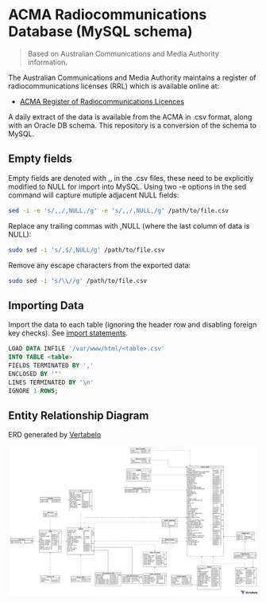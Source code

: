 # ACMA Radiocommunications Database (MySQL schema)

> Based on Australian Communications and Media Authority information.

The Australian Communications and Media Authority maintains a register of radiocommunications licenses (RRL) which is available online at:
- [ACMA Register of Radiocommunications Licences](https://web.acma.gov.au/rrl/register_search.main_page)

A daily extract of the data is available from the ACMA in .csv format, along with an Oracle DB schema. This repository is a conversion of the schema to MySQL.

## Empty fields
Empty fields are denoted with ,, in the .csv files, these need to be explicitly modified to NULL for import into MySQL. Using two -e options in the sed command will capture mutiple adjacent NULL fields:

```bash
sed -i -e 's/,,/,NULL,/g' -e 's/,,/,NULL,/g' /path/to/file.csv
```


Replace any trailing commas with ,NULL (where the last column of data is NULL):
```bash
sudo sed -i 's/,$/,NULL/g' /path/to/file.csv
```


Remove any escape characters from the exported data:
```bash
sudo sed -i 's/\\//g' /path/to/file.csv
```

## Importing Data
Import the data to each table (ignoring the header row and disabling foreign key checks). See [import statements](import-statements.txt).

```sql
LOAD DATA INFILE '/var/www/html/<table>.csv'
INTO TABLE <table>
FIELDS TERMINATED BY ','
ENCLOSED BY '"'
LINES TERMINATED BY '\n'
IGNORE 1 ROWS;
```

## Entity Relationship Diagram
ERD generated by [Vertabelo](https://vertabelo.com/)

![ERD](ACMA_RRL-2022-03-29_12-47.png)